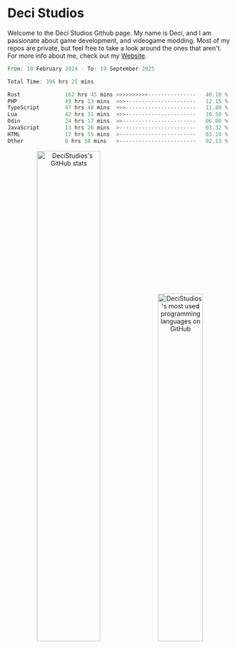 # Deci Studios
Welcome to the Deci Studios Github page. My name is Deci, and I am passionate about game development, and videogame modding. Most of my repos are private, but feel free to take a look around the ones that aren't.
For more info about me, check out my <a href="https://decidev.co.uk" target="_blank">Website</a>.
<!--START_SECTION:waka-->

```rust
From: 10 February 2024 - To: 19 September 2025

Total Time: 396 hrs 25 mins

Rust              162 hrs 45 mins >>>>>>>>>>---------------   40.18 %
PHP               49 hrs 13 mins  >>>----------------------   12.15 %
TypeScript        47 hrs 48 mins  >>>----------------------   11.80 %
Lua               42 hrs 31 mins  >>>----------------------   10.50 %
Odin              24 hrs 17 mins  >>-----------------------   06.00 %
JavaScript        13 hrs 26 mins  >------------------------   03.32 %
HTML              12 hrs 55 mins  >------------------------   03.19 %
Other             8 hrs 38 mins   >------------------------   02.13 %
```

<!--END_SECTION:waka-->
<p align="center">
  <a href="https://github.com/anuraghazra/github-readme-stats" target="_blank"><img src="https://github-readme-stats.vercel.app/api?username=decistudios&show_icons=true&count_private=true&theme=omni&hide_border=true" alt="DeciStudios's GitHub stats" width="53.1%" /></a>
  <a href="https://github.com/anuraghazra/github-readme-stats" target="_blank"><img width="44.7%" src="https://github-readme-stats.vercel.app/api/top-langs/?username=decistudios&theme=omni&layout=compact&hide_border=true&langs_count=6" alt="DeciStudios's most used programming languages on GitHub" /></a>
</p>


